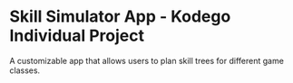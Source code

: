 # Skill Simulator App - Kodego Individual Project

A customizable app that allows users to plan skill trees for different game classes.


